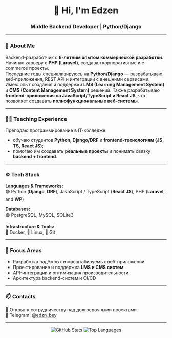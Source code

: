 <h1 align="center">👋 Hi, I'm Edzen</h1>
<h3 align="center">Middle Backend Developer | Python/Django</h3>

---

### 🧠 About Me

Backend-разработчик с **6-летним опытом коммерческой разработки**.  
Начинал карьеру с **PHP (Laravel)**, создавал корпоративные и e-commerce проекты.  
Последние годы специализируюсь на **Python/Django** — разрабатываю веб-приложения, REST API и интеграции с внешними сервисами.  
Имею опыт создания и поддержки **LMS (Learning Management System)** и **CMS (Content Management System)** решений.
Также разрабатываю **frontend-приложения на JavaScript/TypeScript и React JS**, что позволяет создавать **полнофункциональные веб-системы**.

---

### 👨‍🏫 Teaching Experience

Преподаю программирование в IT-колледже:  
- обучаю студентов **Python, Django/DRF** и **frontend-технологиям (JS, TS, React JS)**;  
- помогаю им создавать **реальные проекты** и понимать связку **backend + frontend**.  

---

### ⚙️ Tech Stack

**Languages & Frameworks:**  
🟢 Python (**Django**, **DRF**), JavaScript / TypeScript (**React JS**), PHP (**Laravel**, and **WP**)  

**Databases:**  
🟣 PostgreSQL, MySQL, SQLite3

**Infrastructure & Tools:**  
🐳 Docker, 🐧 Linux, 🔧 Git  

---
 
### 🚀 Focus Areas
- Разработка надёжных и масштабируемых веб-приложений  
- Проектирование и поддержка **LMS и CMS систем**  
- API-интеграции и оптимизация производительности  
- Архитектура backend-систем и CI/CD

---

### 📫 Contacts
📍 Открыт к сотрудничеству над долгосрочными проектами.  
💬 Telegram: [@edzn_bey](https://t.me/edzenDev)

---

<p align="center">
  <img src="https://github-readme-stats.vercel.app/api?username=edzen24&show_icons=true&theme=tokyonight" alt="GitHub Stats" />
  <img src="https://github-readme-stats.vercel.app/api/top-langs/?username=edzen24&layout=compact&theme=tokyonight" alt="Top Languages" />
</p>
